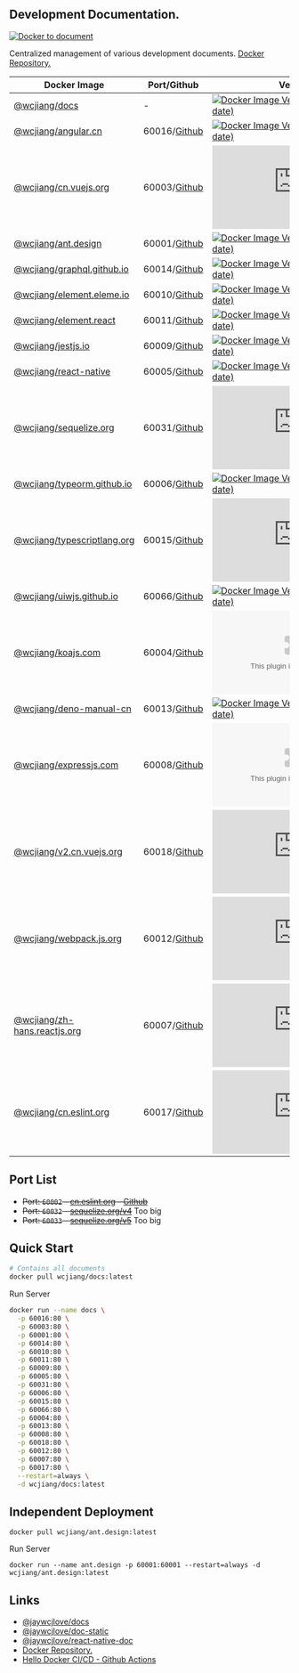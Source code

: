Development Documentation.
----

[![Docker to document](https://github.com/jaywcjlove/docs/actions/workflows/ci.yml/badge.svg)](https://github.com/jaywcjlove/docs/actions/workflows/ci.yml)

Centralized management of various development documents. [Docker Repository.](https://hub.docker.com/r/wcjiang/docs)

<!--DO_NOT_DELETE_TABLE_START-->
Docker Image | Port/Github | Version | Image Size | Docker Pull
---- | ---- | ---- | ---- | ----
[@wcjiang/docs](https://hub.docker.com/r/wcjiang/docs) | - | [![Docker Image Version (latest by date)](https://img.shields.io/docker/v/wcjiang/docs)](https://hub.docker.com/r/wcjiang/docs) | ![Docker Image Size (latest by date)](https://img.shields.io/docker/image-size/wcjiang/docs) | ![Docker Pulls](https://img.shields.io/docker/pulls/wcjiang/docs)
[@wcjiang/angular.cn](https://hub.docker.com/r/wcjiang/angular.cn) | 60016/[Github](https://github.com/angular/angular) | [![Docker Image Version (latest by date)](https://img.shields.io/docker/v/wcjiang/angular.cn)](https://hub.docker.com/r/wcjiang/angular.cn) | ![Docker Image Size (latest by date)](https://img.shields.io/docker/image-size/wcjiang/angular.cn) | ![Docker Pulls](https://img.shields.io/docker/pulls/wcjiang/angular.cn)
[@wcjiang/cn.vuejs.org](https://hub.docker.com/r/wcjiang/cn.vuejs.org) | 60003/[Github](https://github.com/vuejs-translations/docs-zh-cn) | [![Docker Image Version (latest by date)](https://img.shields.io/docker/v/wcjiang/cn.vuejs.org)](https://hub.docker.com/r/wcjiang/cn.vuejs.org) | ![Docker Image Size (latest by date)](https://img.shields.io/docker/image-size/wcjiang/cn.vuejs.org) | ![Docker Pulls](https://img.shields.io/docker/pulls/wcjiang/cn.vuejs.org)
[@wcjiang/ant.design](https://hub.docker.com/r/wcjiang/ant.design) | 60001/[Github](https://github.com/ant-design/ant-design) | [![Docker Image Version (latest by date)](https://img.shields.io/docker/v/wcjiang/ant.design)](https://hub.docker.com/r/wcjiang/ant.design) | ![Docker Image Size (latest by date)](https://img.shields.io/docker/image-size/wcjiang/ant.design) | ![Docker Pulls](https://img.shields.io/docker/pulls/wcjiang/ant.design)
[@wcjiang/graphql.github.io](https://hub.docker.com/r/wcjiang/graphql.github.io) | 60014/[Github](https://github.com/graphql/graphql.github.io) | [![Docker Image Version (latest by date)](https://img.shields.io/docker/v/wcjiang/graphql.github.io)](https://hub.docker.com/r/wcjiang/graphql.github.io) | ![Docker Image Size (latest by date)](https://img.shields.io/docker/image-size/wcjiang/graphql.github.io) | ![Docker Pulls](https://img.shields.io/docker/pulls/wcjiang/graphql.github.io)
[@wcjiang/element.eleme.io](https://hub.docker.com/r/wcjiang/element.eleme.io) | 60010/[Github](https://github.com/ElemeFE/element) | [![Docker Image Version (latest by date)](https://img.shields.io/docker/v/wcjiang/element.eleme.io)](https://hub.docker.com/r/wcjiang/element.eleme.io) | ![Docker Image Size (latest by date)](https://img.shields.io/docker/image-size/wcjiang/element.eleme.io) | ![Docker Pulls](https://img.shields.io/docker/pulls/wcjiang/element.eleme.io)
[@wcjiang/element.react](https://hub.docker.com/r/wcjiang/element.react) | 60011/[Github](https://github.com/ElemeFE/element-react) | [![Docker Image Version (latest by date)](https://img.shields.io/docker/v/wcjiang/element.react)](https://hub.docker.com/r/wcjiang/element.react) | ![Docker Image Size (latest by date)](https://img.shields.io/docker/image-size/wcjiang/element.react) | ![Docker Pulls](https://img.shields.io/docker/pulls/wcjiang/element.react)
[@wcjiang/jestjs.io](https://hub.docker.com/r/wcjiang/jestjs.io) | 60009/[Github](https://github.com/facebook/jest) | [![Docker Image Version (latest by date)](https://img.shields.io/docker/v/wcjiang/jestjs.io)](https://hub.docker.com/r/wcjiang/jestjs.io) | ![Docker Image Size (latest by date)](https://img.shields.io/docker/image-size/wcjiang/jestjs.io) | ![Docker Pulls](https://img.shields.io/docker/pulls/wcjiang/jestjs.io)
[@wcjiang/react-native](https://hub.docker.com/r/wcjiang/react-native) | 60005/[Github](https://github.com/facebook/react-native-website) | [![Docker Image Version (latest by date)](https://img.shields.io/docker/v/wcjiang/react-native)](https://hub.docker.com/r/wcjiang/react-native) | ![Docker Image Size (latest by date)](https://img.shields.io/docker/image-size/wcjiang/react-native) | ![Docker Pulls](https://img.shields.io/docker/pulls/wcjiang/react-native)
[@wcjiang/sequelize.org](https://hub.docker.com/r/wcjiang/sequelize.org) | 60031/[Github](https://github.com/sequelize/sequelize.org) | [![Docker Image Version (latest by date)](https://img.shields.io/docker/v/wcjiang/sequelize.org)](https://hub.docker.com/r/wcjiang/sequelize.org) | ![Docker Image Size (latest by date)](https://img.shields.io/docker/image-size/wcjiang/sequelize.org) | ![Docker Pulls](https://img.shields.io/docker/pulls/wcjiang/sequelize.org)
[@wcjiang/typeorm.github.io](https://hub.docker.com/r/wcjiang/typeorm.github.io) | 60006/[Github](https://github.com/typeorm/typeorm) | [![Docker Image Version (latest by date)](https://img.shields.io/docker/v/wcjiang/typeorm.github.io)](https://hub.docker.com/r/wcjiang/typeorm.github.io) | ![Docker Image Size (latest by date)](https://img.shields.io/docker/image-size/wcjiang/typeorm.github.io) | ![Docker Pulls](https://img.shields.io/docker/pulls/wcjiang/typeorm.github.io)
[@wcjiang/typescriptlang.org](https://hub.docker.com/r/wcjiang/typescriptlang.org) | 60015/[Github]() | [![Docker Image Version (latest by date)](https://img.shields.io/docker/v/wcjiang/typescriptlang.org)](https://hub.docker.com/r/wcjiang/typescriptlang.org) | ![Docker Image Size (latest by date)](https://img.shields.io/docker/image-size/wcjiang/typescriptlang.org) | ![Docker Pulls](https://img.shields.io/docker/pulls/wcjiang/typescriptlang.org)
[@wcjiang/uiwjs.github.io](https://hub.docker.com/r/wcjiang/uiwjs.github.io) | 60066/[Github](https://github.com/uiwjs/uiwjs.github.io) | [![Docker Image Version (latest by date)](https://img.shields.io/docker/v/wcjiang/uiwjs.github.io)](https://hub.docker.com/r/wcjiang/uiwjs.github.io) | ![Docker Image Size (latest by date)](https://img.shields.io/docker/image-size/wcjiang/uiwjs.github.io) | ![Docker Pulls](https://img.shields.io/docker/pulls/wcjiang/uiwjs.github.io)
[@wcjiang/koajs.com](https://hub.docker.com/r/wcjiang/koajs.com) | 60004/[Github](https://github.com/koajs/koajs.com) | [![Docker Image Version (latest by date)](https://img.shields.io/docker/v/wcjiang/koajs.com)](https://hub.docker.com/r/wcjiang/koajs.com) | ![Docker Image Size (latest by date)](https://img.shields.io/docker/image-size/wcjiang/koajs.com) | ![Docker Pulls](https://img.shields.io/docker/pulls/wcjiang/koajs.com)
[@wcjiang/deno-manual-cn](https://hub.docker.com/r/wcjiang/deno-manual-cn) | 60013/[Github](https://github.com/Nugine/deno-manual-cn) | [![Docker Image Version (latest by date)](https://img.shields.io/docker/v/wcjiang/deno-manual-cn)](https://hub.docker.com/r/wcjiang/deno-manual-cn) | ![Docker Image Size (latest by date)](https://img.shields.io/docker/image-size/wcjiang/deno-manual-cn) | ![Docker Pulls](https://img.shields.io/docker/pulls/wcjiang/deno-manual-cn)
[@wcjiang/expressjs.com](https://hub.docker.com/r/wcjiang/expressjs.com) | 60008/[Github](https://github.com/expressjs/expressjs.com) | [![Docker Image Version (latest by date)](https://img.shields.io/docker/v/wcjiang/expressjs.com)](https://hub.docker.com/r/wcjiang/expressjs.com) | ![Docker Image Size (latest by date)](https://img.shields.io/docker/image-size/wcjiang/expressjs.com) | ![Docker Pulls](https://img.shields.io/docker/pulls/wcjiang/expressjs.com)
[@wcjiang/v2.cn.vuejs.org](https://hub.docker.com/r/wcjiang/v2.cn.vuejs.org) | 60018/[Github](https://github.com/vuejs/v2.cn.vuejs.org) | [![Docker Image Version (latest by date)](https://img.shields.io/docker/v/wcjiang/v2.cn.vuejs.org)](https://hub.docker.com/r/wcjiang/v2.cn.vuejs.org) | ![Docker Image Size (latest by date)](https://img.shields.io/docker/image-size/wcjiang/v2.cn.vuejs.org) | ![Docker Pulls](https://img.shields.io/docker/pulls/wcjiang/v2.cn.vuejs.org)
[@wcjiang/webpack.js.org](https://hub.docker.com/r/wcjiang/webpack.js.org) | 60012/[Github](https://github.com/webpack/webpack.js.org) | [![Docker Image Version (latest by date)](https://img.shields.io/docker/v/wcjiang/webpack.js.org)](https://hub.docker.com/r/wcjiang/webpack.js.org) | ![Docker Image Size (latest by date)](https://img.shields.io/docker/image-size/wcjiang/webpack.js.org) | ![Docker Pulls](https://img.shields.io/docker/pulls/wcjiang/webpack.js.org)
[@wcjiang/zh-hans.reactjs.org](https://hub.docker.com/r/wcjiang/zh-hans.reactjs.org) | 60007/[Github]() | [![Docker Image Version (latest by date)](https://img.shields.io/docker/v/wcjiang/zh-hans.reactjs.org)](https://hub.docker.com/r/wcjiang/zh-hans.reactjs.org) | ![Docker Image Size (latest by date)](https://img.shields.io/docker/image-size/wcjiang/zh-hans.reactjs.org) | ![Docker Pulls](https://img.shields.io/docker/pulls/wcjiang/zh-hans.reactjs.org)
[@wcjiang/cn.eslint.org](https://hub.docker.com/r/wcjiang/cn.eslint.org) | 60017/[Github](https://github.com/eslint/cn.eslint.org) | [![Docker Image Version (latest by date)](https://img.shields.io/docker/v/wcjiang/cn.eslint.org)](https://hub.docker.com/r/wcjiang/cn.eslint.org) | ![Docker Image Size (latest by date)](https://img.shields.io/docker/image-size/wcjiang/cn.eslint.org) | ![Docker Pulls](https://img.shields.io/docker/pulls/wcjiang/cn.eslint.org)
<!--DO_NOT_DELETE_TABLE_END-->

## Port List

- ~~Port: `60002` - [cn.eslint.org](https://cn.eslint.org/) - [Github](https://github.com/eslint/cn.eslint.org)~~
- ~~Port: `60032` - [sequelize.org/v4](https://sequelize.org/v4/)~~ Too big
- ~~Port: `60033` - [sequelize.org/v5](https://sequelize.org/v5/)~~ Too big

## Quick Start

```bash
# Contains all documents
docker pull wcjiang/docs:latest
```

Run Server

<!--DO_NOT_DELETE_SHELL_START-->
```bash
docker run --name docs \
  -p 60016:80 \
  -p 60003:80 \
  -p 60001:80 \
  -p 60014:80 \
  -p 60010:80 \
  -p 60011:80 \
  -p 60009:80 \
  -p 60005:80 \
  -p 60031:80 \
  -p 60006:80 \
  -p 60015:80 \
  -p 60066:80 \
  -p 60004:80 \
  -p 60013:80 \
  -p 60008:80 \
  -p 60018:80 \
  -p 60012:80 \
  -p 60007:80 \
  -p 60017:80 \
  --restart=always \
  -d wcjiang/docs:latest
```
<!--DO_NOT_DELETE_SHELL_END-->

## Independent Deployment

```shell
docker pull wcjiang/ant.design:latest
```

Run Server

```shell
docker run --name ant.design -p 60001:60001 --restart=always -d wcjiang/ant.design:latest
```

## Links

- [@jaywcjlove/docs](https://github.com/jaywcjlove/docs)
- [@jaywcjlove/doc-static](https://github.com/jaywcjlove/doc-static)
- [@jaywcjlove/react-native-doc](https://github.com/jaywcjlove/react-native-doc)
- [Docker Repository.](https://hub.docker.com/r/wcjiang/docs)
- [Hello Docker CI/CD - Github Actions](https://www.basefactor.com/github-actions-docker)
